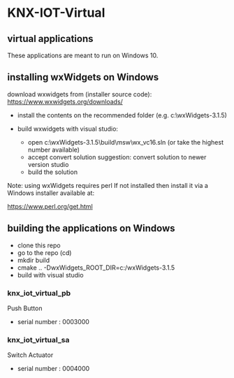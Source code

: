 # KNX-IOT-Virtual

## virtual applications

These applications are meant to run on Windows 10.

## installing wxWidgets on Windows

download wxwidgets from (installer source code):
https://www.wxwidgets.org/downloads/

- install the contents on the recommended folder (e.g. c:\wxWidgets-3.1.5)
- build wxwidgets with visual studio:
  
  - open c:\wxWidgets-3.1.5\build\msw\wx_vc16.sln (or take the highest number available)
  - accept convert solution suggestion: convert solution to newer version studio
  - build the solution

Note: using wxWidgets requires perl
If not installed then install it via a Windows installer available at:

https://www.perl.org/get.html

## building the applications on Windows

- clone this repo
- go to the repo (cd)
- mkdir build
- cmake .. -DwxWidgets_ROOT_DIR=c:/wxWidgets-3.1.5
- build with visual studio

### knx_iot_virtual_pb

Push Button

- serial number :  0003000

### knx_iot_virtual_sa

Switch Actuator

- serial number : 0004000